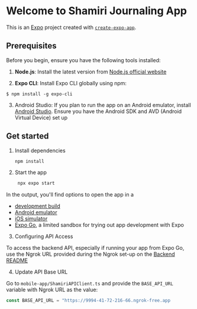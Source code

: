# Welcome to Shamiri Journaling App

This is an [Expo](https://expo.dev) project created with [`create-expo-app`](https://www.npmjs.com/package/create-expo-app).

## Prerequisites
Before you begin, ensure you have the following tools installed:

1. **Node.js**: Install the latest version from [Node.js official website](https://nodejs.org/)

2. **Expo CLI**: Install Expo CLI globally using npm:
```$
$ npm install -g expo-cli
```

3. Android Studio: If you plan to run the app on an Android emulator, install [Android Studio](https://developer.android.com/studio). Ensure you have the Android SDK and AVD (Android Virtual Device) set up

## Get started

1. Install dependencies

   ```bash
   npm install
   ```

2. Start the app

   ```bash
    npx expo start
   ```

In the output, you'll find options to open the app in a

- [development build](https://docs.expo.dev/develop/development-builds/introduction/)
- [Android emulator](https://docs.expo.dev/workflow/android-studio-emulator/)
- [iOS simulator](https://docs.expo.dev/workflow/ios-simulator/)
- [Expo Go](https://expo.dev/go), a limited sandbox for trying out app development with Expo

3. Configuring API Access

To access the backend API, especially if running your app from Expo Go, use the Ngrok URL provided during the Ngrok set-up on the [Backend README](backend/README.md)

4. Update API Base URL

Go to `mobile-app/ShamiriAPIClient.ts` and provide the `BASE_API_URL` variable with Ngrok URL as the value:

```typescript
const BASE_API_URL = "https://9994-41-72-216-66.ngrok-free.app
```
